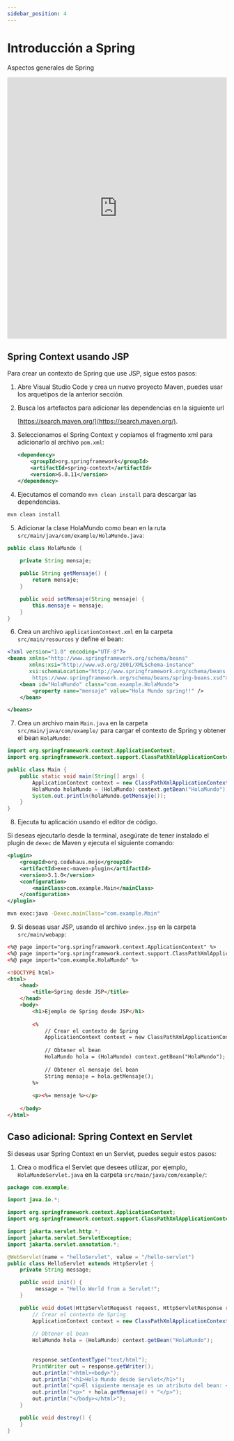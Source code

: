 ```yaml
---
sidebar_position: 4
---
```


# Introducción a Spring

Aspectos generales de Spring

<iframe 
    src="https://www.canva.com/design/DAGukx9Pgkc/m-B8e0D83nPrRhVAiyX76A/view?embed"
    width="100%"
    height="600px"
    allowfullscreen="true"
    frameborder="0"
></iframe>

## Spring Context usando JSP

Para crear un contexto de Spring que use JSP, sigue estos pasos:

1. Abre Visual Studio Code y crea un nuevo proyecto Maven, puedes usar los arquetipos de la anterior sección.
2. Busca los artefactos para adicionar las dependencias en la siguiente url

    [https://search.maven.org/](https://search.maven.org/).

3. Seleccionamos el Spring Context y copiamos el fragmento xml para adicionarlo al archivo `pom.xml`:

    ```xml
    <dependency>
        <groupId>org.springframework</groupId>
        <artifactId>spring-context</artifactId>
        <version>6.0.11</version>
    </dependency>
    ```

4. Ejecutamos el comando `mvn clean install` para descargar las dependencias.

```bash
mvn clean install
```

5. Adicionar la clase HolaMundo como bean en la ruta `src/main/java/com/example/HolaMundo.java`:

```java
public class HolaMundo {
    
    private String mensaje;

    public String getMensaje() {
        return mensaje;
    }

    public void setMensaje(String mensaje) {
        this.mensaje = mensaje;
    }
}
```

6. Crea un archivo `applicationContext.xml` en la carpeta `src/main/resources` y define el bean:

```xml
<?xml version="1.0" encoding="UTF-8"?>
<beans xmlns="http://www.springframework.org/schema/beans"
       xmlns:xsi="http://www.w3.org/2001/XMLSchema-instance"
       xsi:schemaLocation="http://www.springframework.org/schema/beans
        https://www.springframework.org/schema/beans/spring-beans.xsd">
    <bean id="HolaMundo" class="com.example.HolaMundo">
        <property name="mensaje" value="Hola Mundo spring!!" />
    </bean>

</beans>
```

7. Crea un archivo main `Main.java` en la carpeta `src/main/java/com/example/` para cargar el contexto de Spring y obtener el bean `HolaMundo`:

```java
import org.springframework.context.ApplicationContext;
import org.springframework.context.support.ClassPathXmlApplicationContext;

public class Main {
    public static void main(String[] args) {
        ApplicationContext context = new ClassPathXmlApplicationContext("applicationContext.xml");
        HolaMundo holaMundo = (HolaMundo) context.getBean("HolaMundo");
        System.out.println(holaMundo.getMensaje());
    }
}
```

8. Ejecuta tu aplicación usando el editor de código.

Si deseas ejecutarlo desde la terminal, asegúrate de tener instalado el plugin de `dexec` de Maven y ejecuta el siguiente comando:

```xml
<plugin>
    <groupId>org.codehaus.mojo</groupId>
    <artifactId>exec-maven-plugin</artifactId>
    <version>3.1.0</version>
    <configuration>
        <mainClass>com.example.Main</mainClass>
    </configuration>
</plugin>
```

```bash
mvn exec:java -Dexec.mainClass="com.example.Main"
```

9. Si deseas usar JSP, usando el archivo `index.jsp` en la carpeta `src/main/webapp`:

```html
<%@ page import="org.springframework.context.ApplicationContext" %>
<%@ page import="org.springframework.context.support.ClassPathXmlApplicationContext" %>
<%@ page import="com.example.HolaMundo" %>

<!DOCTYPE html>
<html>
    <head>
        <title>Spring desde JSP</title>
    </head>
    <body>
        <h1>Ejemplo de Spring desde JSP</h1>
        
        <%
            // Crear el contexto de Spring
            ApplicationContext context = new ClassPathXmlApplicationContext("applicationContext.xml");
            
            // Obtener el bean
            HolaMundo hola = (HolaMundo) context.getBean("HolaMundo");
            
            // Obtener el mensaje del bean
            String mensaje = hola.getMensaje();
        %>
        
        <p><%= mensaje %></p>
        
    </body>
</html>
```

## Caso adicional: Spring Context en Servlet

Si deseas usar Spring Context en un Servlet, puedes seguir estos pasos:

1. Crea o modifica el Servlet que desees utilizar, por ejemplo, `HolaMundoServlet.java` en la carpeta `src/main/java/com/example/`:

```java
package com.example;

import java.io.*;

import org.springframework.context.ApplicationContext;
import org.springframework.context.support.ClassPathXmlApplicationContext;

import jakarta.servlet.http.*;
import jakarta.servlet.ServletException;
import jakarta.servlet.annotation.*;

@WebServlet(name = "helloServlet", value = "/hello-servlet")
public class HelloServlet extends HttpServlet {
    private String message;

    public void init() {
         message = "Hello World from a Servlet!";
    }

    public void doGet(HttpServletRequest request, HttpServletResponse response) throws ServletException, IOException {
        // Crear el contexto de Spring
        ApplicationContext context = new ClassPathXmlApplicationContext("applicationContext.xml");
        
        // Obtener el bean
        HolaMundo hola = (HolaMundo) context.getBean("HolaMundo");
        
        
        response.setContentType("text/html");
        PrintWriter out = response.getWriter();
        out.println("<html><body>");
        out.println("<h1>Hola Mundo desde Servlet</h1>");
        out.println("<p>El siguiente mensaje es un atributo del bean: </p>");
        out.println("<p>" + hola.getMensaje() + "</p>");
        out.println("</body></html>");
    }

    public void destroy() {
    }
}

```